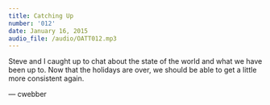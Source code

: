 ```yaml
---
title: Catching Up
number: '012'
date: January 16, 2015
audio_file: /audio/OATT012.mp3
---
```


Steve and I caught up to chat about the state of the world and what we have been up to. Now that the holidays are over, we should be able to get a little more consistent again.

— cwebber

